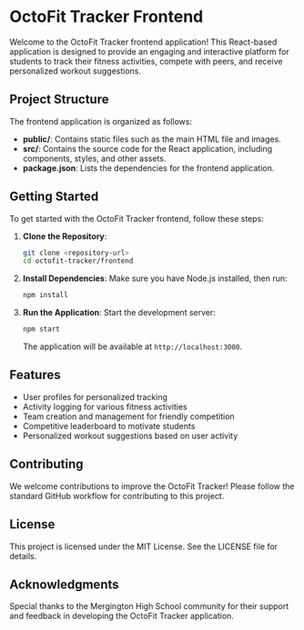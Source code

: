 # OctoFit Tracker Frontend

Welcome to the OctoFit Tracker frontend application! This React-based application is designed to provide an engaging and interactive platform for students to track their fitness activities, compete with peers, and receive personalized workout suggestions.

## Project Structure

The frontend application is organized as follows:

- **public/**: Contains static files such as the main HTML file and images.
- **src/**: Contains the source code for the React application, including components, styles, and other assets.
- **package.json**: Lists the dependencies for the frontend application.

## Getting Started

To get started with the OctoFit Tracker frontend, follow these steps:

1. **Clone the Repository**: 
   ```bash
   git clone <repository-url>
   cd octofit-tracker/frontend
   ```

2. **Install Dependencies**: 
   Make sure you have Node.js installed, then run:
   ```bash
   npm install
   ```

3. **Run the Application**: 
   Start the development server:
   ```bash
   npm start
   ```

   The application will be available at `http://localhost:3000`.

## Features

- User profiles for personalized tracking
- Activity logging for various fitness activities
- Team creation and management for friendly competition
- Competitive leaderboard to motivate students
- Personalized workout suggestions based on user activity

## Contributing

We welcome contributions to improve the OctoFit Tracker! Please follow the standard GitHub workflow for contributing to this project.

## License

This project is licensed under the MIT License. See the LICENSE file for details.

## Acknowledgments

Special thanks to the Mergington High School community for their support and feedback in developing the OctoFit Tracker application.